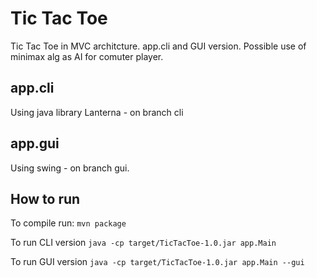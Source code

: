 # Tic Tac Toe
Tic Tac Toe in MVC architcture. app.cli and GUI version. Possible use of minimax alg as AI for comuter player.

## app.cli
Using java library Lanterna - on branch cli

## app.gui
Using swing - on branch gui.

## How to run
To compile run: `mvn package`

To run CLI version `java -cp target/TicTacToe-1.0.jar app.Main`

To run GUI version `java -cp target/TicTacToe-1.0.jar app.Main --gui`



